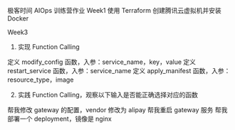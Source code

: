 极客时间 AIOps 训练营作业
Week1
使用 Terraform 创建腾讯云虚拟机并安装 Docker

Week3
1. 实现 Function Calling

定义 modify_config 函数，入参：service_name，key，value
定义 restart_service 函数，入参：service_name
定义 apply_manifest 函数，入参：resource_type，image

2. 实践 Function Calling，观察以下输入是否能正确选择对应的函数

帮我修改 gateway 的配置，vendor 修改为 alipay
帮我重启 gateway 服务
帮我部署一个 deployment，镜像是 nginx